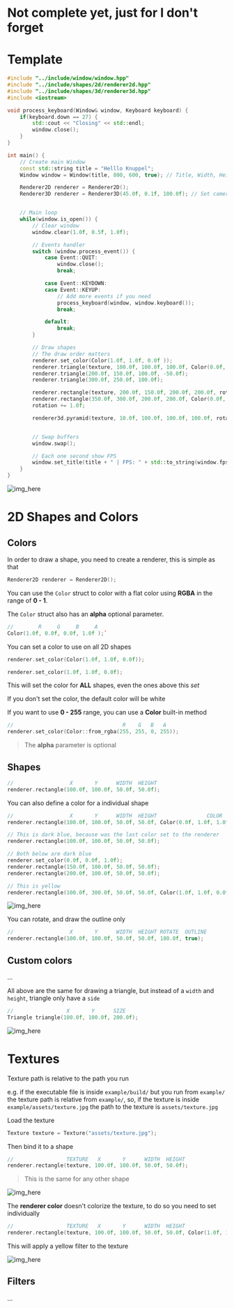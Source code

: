 # Not complete yet, just for I don't forget


# Template


```cpp
#include "../include/window/window.hpp"
#include "../include/shapes/2d/renderer2d.hpp"
#include "../include/shapes/3d/renderer3d.hpp"
#include <iostream>

void process_keyboard(Window& window, Keyboard keyboard) {
	if(keyboard.down == 27) {
		std::cout << "Closing" << std::endl;
		window.close();
	}
}

int main() {
	// Create main Window
	const std::string title = "Helllo Knuppel";
	Window window = Window(title, 800, 600, true); // Title, Width, Height, VSync

	Renderer2D renderer = Renderer2D();
	Renderer3D renderer = Renderer3D(45.0f, 0.1f, 100.0f); // Set camera


	// Main loop
	while(window.is_open()) {
		// Clear window
		window.clear(1.0f, 0.5f, 1.0f);

		// Events handler
		switch (window.process_event()) {
			case Event::QUIT:
				window.close();
				break;

			case Event::KEYDOWN:
			case Event::KEYUP:
				// Add more events if you need
				process_keyboard(window, window.keyboard());
				break;

			default:
				break;
		}

		// Draw shapes
		// The draw order matters
		renderer.set_color(Color(1.0f, 1.0f, 0.0f ));
		renderer.triangle(texture, 100.0f, 100.0f, 100.0f, Color(0.0f, 1.0f, 0.0f), 50.0f, false);
		renderer.triangle(200.0f, 150.0f, 100.0f, -50.0f);
		renderer.triangle(300.0f, 250.0f, 100.0f);

		renderer.rectangle(texture, 200.0f, 150.0f, 200.0f, 200.0f, rotation);
		renderer.rectangle(350.0f, 300.0f, 200.0f, 200.0f, Color(0.0f, 0.0f, 1.0f));
		rotation += 1.0f;

		renderer3d.pyramid(texture, 10.0f, 100.0f, 100.0f, 100.0f, rotation);


		// Swap buffers
		window.swap();

		// Each one second show FPS
		window.set_title(title + " | FPS: " + std::to_string(window.fps()));
	}
}
```



![img_here]()


# 2D Shapes and Colors
## Colors
In order to draw a shape, you need to create a renderer, this is simple as that
```cpp
Renderer2D renderer = Renderer2D();
```

You can use the `Color` struct to color with a flat color using **RGBA** in the range of **0 - 1**.

The `Color` struct also has an **alpha** optional parameter.

```cpp
//        R     G     B     A
Color(1.0f, 0.0f, 0.0f, 1.0f );`
```

You can set a color to use on all 2D shapes
```cpp
renderer.set_color(Color(1.0f, 1.0f, 0.0f));
```

```cpp
renderer.set_color(1.0f, 1.0f, 0.0f);
```

This will set the color for **ALL** shapes, even the ones above this *set*

If you don't set the color, the default color will be white

If you want to use **0 - 255** range, you can use a **Color** built-in method
```cpp
//                                   R    G   B   A
renderer.set_color(Color::from_rgba(255, 255, 0, 255));
```

>The **alpha** parameter is optional


## Shapes
```cpp
//                  X       Y      WIDTH  HEIGHT
renderer.rectangle(100.0f, 100.0f, 50.0f, 50.0f);
```

You can also define a color for a individual shape
```cpp
//                  X       Y      WIDTH  HEIGHT                COLOR
renderer.rectangle(100.0f, 100.0f, 50.0f, 50.0f, Color(0.0f, 1.0f, 1.0f, 1.0f));
```

```cpp
// This is dark blue, because was the last color set to the renderer
renderer.rectangle(100.0f, 100.0f, 50.0f, 50.0f);

// Both below are dark blue
renderer.set_color(0.0f, 0.0f, 1.0f);
renderer.rectangle(150.0f, 100.0f, 50.0f, 50.0f);
renderer.rectangle(200.0f, 100.0f, 50.0f, 50.0f);

// This is yellow
renderer.rectangle(100.0f, 300.0f, 50.0f, 50.0f, Color(1.0f, 1.0f, 0.0f));
```

![img_here]()

You can rotate, and draw the outline only
```cpp
//                  X       Y      WIDTH  HEIGHT ROTATE  OUTLINE
renderer.rectangle(100.0f, 100.0f, 50.0f, 50.0f, 180.0f, true);
```

## Custom colors
...
<!--
Alternatively, use a vector to color each corner with a separate color, creating a gradient effect.
```cpp
// Corners color
Rectangle rectangle(100.0f, 100.0f, 200.0f, 200.0f
	{
		// R    G     B     A
		1.0f, 0.0f, 0.0f, 1.0f // Top Right
		0.0f, 1.0f, 0.0f, 1.0f // Bottom Right
		0.0f, 0.0f, 1.0f, 1.0f // Bottom Left
		1.0f, 1.0f, 1.0f, 1.0f // Top Left
	}
);
```

![img_here]()
-->


All above are the same for drawing a triangle, but instead of a `width` and `height`, triangle only have a `side`
```cpp
//                 X       Y      SIZE
Triangle triangle(100.0f, 100.0f, 200.0f);
```

![img_here]()


# Textures
Texture path is relative to the path you run

e.g. if the executable file is inside `example/build/` but you run from `example/`
 the texture path is relative from `example/`, so, if the texture is inside
 `example/assets/texture.jpg` the path to the texture is `assets/texture.jpg`

Load the texture
```cpp
Texture texture = Texture("assets/texture.jpg");
```

Then bind it to a shape
```cpp
//                 TEXTURE   X       Y      WIDTH  HEIGHT
renderer.rectangle(texture, 100.0f, 100.0f, 50.0f, 50.0f);
```
>This is the same for any other shape

![img_here]()

The **renderer color** doesn't colorize the texture, to do so you need to set individually
```cpp
//                 TEXTURE   X       Y      WIDTH  HEIGHT
renderer.rectangle(texture, 100.0f, 100.0f, 50.0f, 50.0f, Color(1.0f, 1.0f, 0.0f));
```
This will apply a yellow filter to the texture


![img_here]()

## Filters
...



